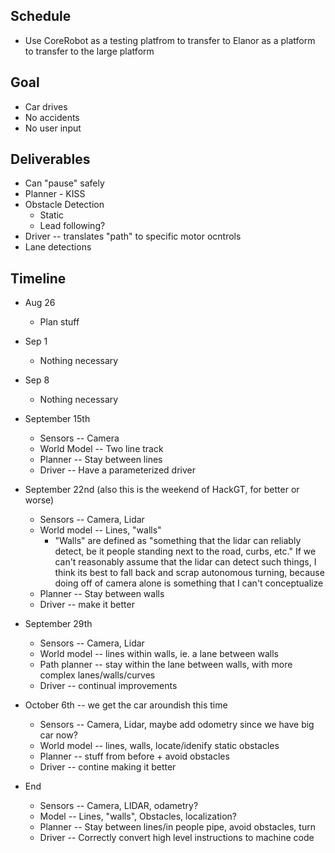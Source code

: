 Schedule
--------

 - Use CoreRobot as a testing platfrom to transfer to Elanor as a platform to transfer to the large platform
 
Goal
----

 - Car drives
 - No accidents
 - No user input

Deliverables
------------

 - Can "pause" safely
 - Planner - KISS
 - Obstacle Detection
   - Static
   - Lead following?
 - Driver -- translates "path" to specific motor ocntrols
 - Lane detections
 
Timeline
--------

- Aug 26
  - Plan stuff
- Sep 1
  - Nothing necessary
- Sep 8
  - Nothing necessary
- September 15th
  - Sensors -- Camera
  - World Model -- Two line track
  - Planner -- Stay between lines
  - Driver -- Have a parameterized driver
  
- September 22nd (also this is the weekend of HackGT, for better or worse)
  - Sensors -- Camera, Lidar
  - World model -- Lines, "walls"
    - "Walls" are defined as "something that the lidar can reliably detect, be it people standing next to the road, curbs, etc."  If we can't reasonably assume that the lidar can detect such things, I think its best to fall back and scrap autonomous turning, because doing off of camera alone is something that I can't conceptualize
  - Planner -- Stay between walls
  - Driver -- make it better
  
- September 29th
  - Sensors -- Camera, Lidar
  - World model -- lines within walls, ie. a lane between walls
  - Path planner -- stay within the lane between walls, with more complex lanes/walls/curves
  - Driver -- continual improvements
  
- October 6th -- we get the car aroundish this time
  - Sensors -- Camera, Lidar, maybe add odometry since we have big car now?
  - World model -- lines, walls, locate/idenify static obstacles
  - Planner -- stuff from before + avoid obstacles
  - Driver -- contine making it better
  
- End
  - Sensors -- Camera, LIDAR, odametry?
  - Model -- Lines, "walls", Obstacles, localization?
  - Planner -- Stay between lines/in people pipe, avoid obstacles, turn
  - Driver -- Correctly convert high level instructions to machine code
